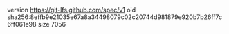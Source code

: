 version https://git-lfs.github.com/spec/v1
oid sha256:8effb9e21035e67a8a34498079c02c20744d981879e920b7b26ff7c6ff061e98
size 7056
